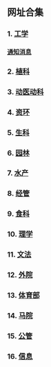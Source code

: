 ## 网址合集

### 1. [工学](http://cet.hzau.edu.cn/)
#### [通知消息](http://cet.hzau.edu.cn/xydt/tzgg.htm)

### 2. [植科](http://cpst.hzau.edu.cn/)

### 3. [动医动科](http://my.hzau.edu.cn/)

### 4. [资环](http://zyhj.hzau.edu.cn/)

### 5. [生科](http://lst.hzau.edu.cn/)

### 6. [园林](http://chfs.hzau.edu.cn/)

### 7. [水产](http://cf.hzau.edu.cn/)

### 8. [经管](http://emc.hzau.edu.cn/)

### 9. [食科](http://shipin.hzau.edu.cn/)

### 10. [理学](http://lxy.hzau.edu.cn/)

### 11. [文法](http://wf.hzau.edu.cn/)

### 12. [外院](http://fld.hzau.edu.cn/)

### 13. [体育部](http://sport.hzau.edu.cn/)

### 14. [马院](http://mks.hzau.edu.cn/)

### 15. [公管](http://ggxy.hzau.edu.cn/)

### 16. [信息](http://coi.hzau.edu.cn/)